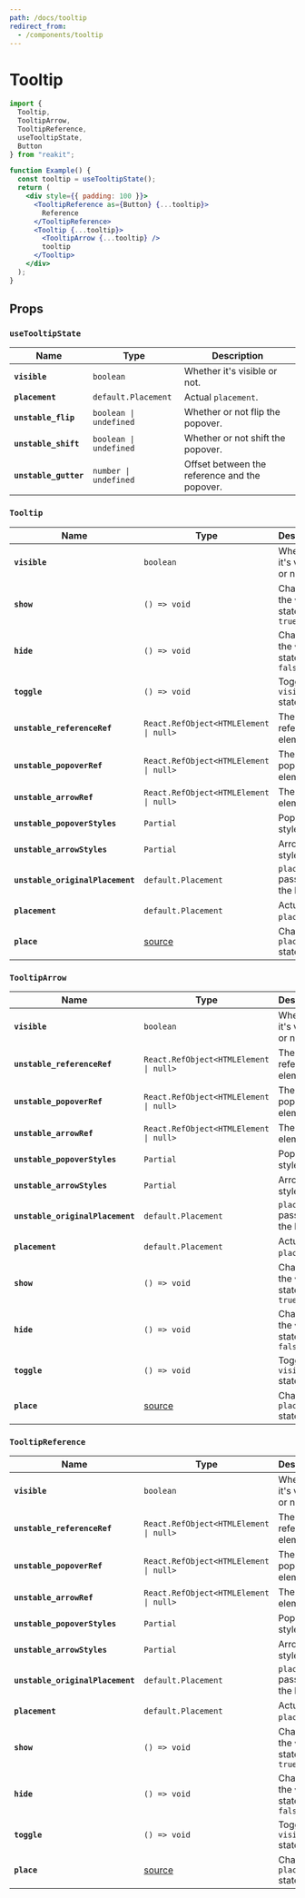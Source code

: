 ```yaml
---
path: /docs/tooltip
redirect_from:
  - /components/tooltip
---
```


# Tooltip

```jsx
import {
  Tooltip,
  TooltipArrow,
  TooltipReference,
  useTooltipState,
  Button
} from "reakit";

function Example() {
  const tooltip = useTooltipState();
  return (
    <div style={{ padding: 100 }}>
      <TooltipReference as={Button} {...tooltip}>
        Reference
      </TooltipReference>
      <Tooltip {...tooltip}>
        <TooltipArrow {...tooltip} />
        tooltip
      </Tooltip>
    </div>
  );
}
```

## Props

<!-- Automatically generated -->

### `useTooltipState`

| Name | Type | Description |
|------|------|-------------|
| **`visible`** | <code>boolean</code> | Whether it's visible or not. |
| **`placement`** | <code>default.Placement</code> | Actual `placement`. |
| **`unstable_flip`** | <code>boolean &#124; undefined</code> | Whether or not flip the popover. |
| **`unstable_shift`** | <code>boolean &#124; undefined</code> | Whether or not shift the popover. |
| **`unstable_gutter`** | <code>number &#124; undefined</code> | Offset between the reference and the popover. |

### `Tooltip`

| Name | Type | Description |
|------|------|-------------|
| **`visible`** | <code>boolean</code> | Whether it's visible or not. |
| **`show`** | <code>() => void</code> | Changes the `visible` state to `true` |
| **`hide`** | <code>() => void</code> | Changes the `visible` state to `false` |
| **`toggle`** | <code>() => void</code> | Toggles the `visible` state |
| **`unstable_referenceRef`** | <code>React.RefObject<HTMLElement &#124; null></code> | The reference element. |
| **`unstable_popoverRef`** | <code>React.RefObject<HTMLElement &#124; null></code> | The popover element. |
| **`unstable_arrowRef`** | <code>React.RefObject<HTMLElement &#124; null></code> | The arrow element. |
| **`unstable_popoverStyles`** | <code>Partial<CSSStyleDeclaration></code> | Popover styles. |
| **`unstable_arrowStyles`** | <code>Partial<CSSStyleDeclaration></code> | Arrow styles. |
| **`unstable_originalPlacement`** | <code>default.Placement</code> | `placement` passed to the hook. |
| **`placement`** | <code>default.Placement</code> | Actual `placement`. |
| **`place`** | [source](https://github.com/reakit/reakit/tree/master/packages/reakit/src/Popover/PopoverState.ts#L48) | Change the `placement` state. |

### `TooltipArrow`

| Name | Type | Description |
|------|------|-------------|
| **`visible`** | <code>boolean</code> | Whether it's visible or not. |
| **`unstable_referenceRef`** | <code>React.RefObject<HTMLElement &#124; null></code> | The reference element. |
| **`unstable_popoverRef`** | <code>React.RefObject<HTMLElement &#124; null></code> | The popover element. |
| **`unstable_arrowRef`** | <code>React.RefObject<HTMLElement &#124; null></code> | The arrow element. |
| **`unstable_popoverStyles`** | <code>Partial<CSSStyleDeclaration></code> | Popover styles. |
| **`unstable_arrowStyles`** | <code>Partial<CSSStyleDeclaration></code> | Arrow styles. |
| **`unstable_originalPlacement`** | <code>default.Placement</code> | `placement` passed to the hook. |
| **`placement`** | <code>default.Placement</code> | Actual `placement`. |
| **`show`** | <code>() => void</code> | Changes the `visible` state to `true` |
| **`hide`** | <code>() => void</code> | Changes the `visible` state to `false` |
| **`toggle`** | <code>() => void</code> | Toggles the `visible` state |
| **`place`** | [source](https://github.com/reakit/reakit/tree/master/packages/reakit/src/Popover/PopoverState.ts#L48) | Change the `placement` state. |

### `TooltipReference`

| Name | Type | Description |
|------|------|-------------|
| **`visible`** | <code>boolean</code> | Whether it's visible or not. |
| **`unstable_referenceRef`** | <code>React.RefObject<HTMLElement &#124; null></code> | The reference element. |
| **`unstable_popoverRef`** | <code>React.RefObject<HTMLElement &#124; null></code> | The popover element. |
| **`unstable_arrowRef`** | <code>React.RefObject<HTMLElement &#124; null></code> | The arrow element. |
| **`unstable_popoverStyles`** | <code>Partial<CSSStyleDeclaration></code> | Popover styles. |
| **`unstable_arrowStyles`** | <code>Partial<CSSStyleDeclaration></code> | Arrow styles. |
| **`unstable_originalPlacement`** | <code>default.Placement</code> | `placement` passed to the hook. |
| **`placement`** | <code>default.Placement</code> | Actual `placement`. |
| **`show`** | <code>() => void</code> | Changes the `visible` state to `true` |
| **`hide`** | <code>() => void</code> | Changes the `visible` state to `false` |
| **`toggle`** | <code>() => void</code> | Toggles the `visible` state |
| **`place`** | [source](https://github.com/reakit/reakit/tree/master/packages/reakit/src/Popover/PopoverState.ts#L48) | Change the `placement` state. |
